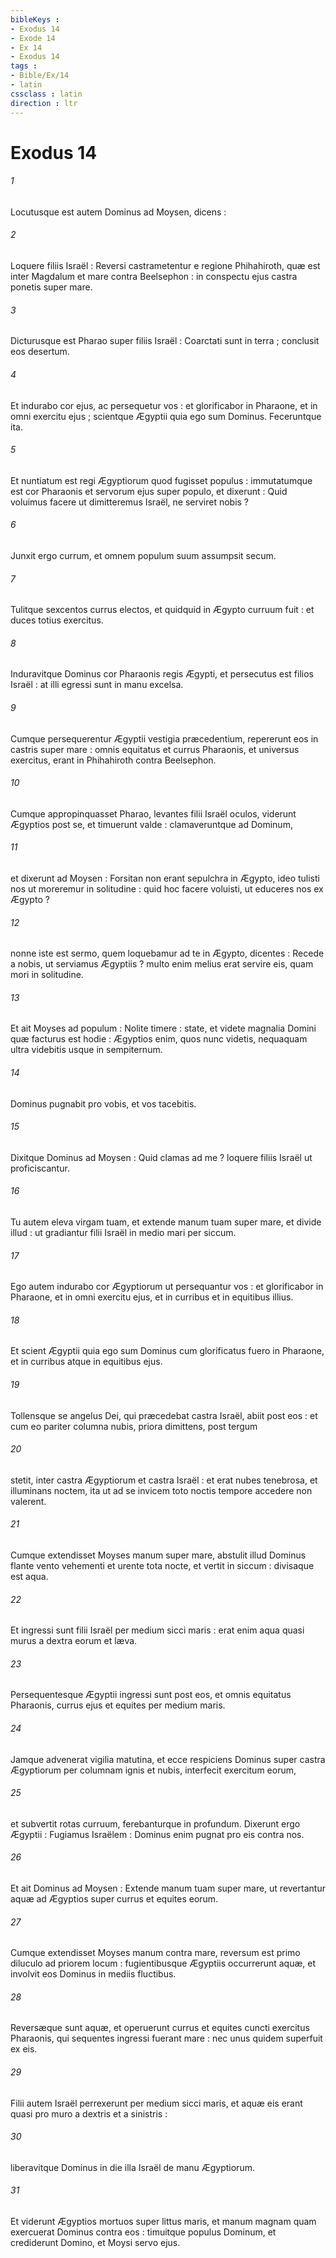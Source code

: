 ```yaml
---
bibleKeys : 
- Exodus 14
- Exode 14
- Ex 14
- Exodus 14
tags : 
- Bible/Ex/14
- latin
cssclass : latin
direction : ltr
---
```


# Exodus 14

###### 1
Locutusque est autem Dominus ad Moysen, dicens :
###### 2
Loquere filiis Israël : Reversi castrametentur e regione Phihahiroth, quæ est inter Magdalum et mare contra Beelsephon : in conspectu ejus castra ponetis super mare.
###### 3
Dicturusque est Pharao super filiis Israël : Coarctati sunt in terra ; conclusit eos desertum.
###### 4
Et indurabo cor ejus, ac persequetur vos : et glorificabor in Pharaone, et in omni exercitu ejus ; scientque Ægyptii quia ego sum Dominus. Feceruntque ita.
###### 5
Et nuntiatum est regi Ægyptiorum quod fugisset populus : immutatumque est cor Pharaonis et servorum ejus super populo, et dixerunt : Quid voluimus facere ut dimitteremus Israël, ne serviret nobis ?
###### 6
Junxit ergo currum, et omnem populum suum assumpsit secum.
###### 7
Tulitque sexcentos currus electos, et quidquid in Ægypto curruum fuit : et duces totius exercitus.
###### 8
Induravitque Dominus cor Pharaonis regis Ægypti, et persecutus est filios Israël : at illi egressi sunt in manu excelsa.
###### 9
Cumque persequerentur Ægyptii vestigia præcedentium, repererunt eos in castris super mare : omnis equitatus et currus Pharaonis, et universus exercitus, erant in Phihahiroth contra Beelsephon.
###### 10
Cumque appropinquasset Pharao, levantes filii Israël oculos, viderunt Ægyptios post se, et timuerunt valde : clamaveruntque ad Dominum,
###### 11
et dixerunt ad Moysen : Forsitan non erant sepulchra in Ægypto, ideo tulisti nos ut moreremur in solitudine : quid hoc facere voluisti, ut educeres nos ex Ægypto ?
###### 12
nonne iste est sermo, quem loquebamur ad te in Ægypto, dicentes : Recede a nobis, ut serviamus Ægyptiis ? multo enim melius erat servire eis, quam mori in solitudine.
###### 13
Et ait Moyses ad populum : Nolite timere : state, et videte magnalia Domini quæ facturus est hodie : Ægyptios enim, quos nunc videtis, nequaquam ultra videbitis usque in sempiternum.
###### 14
Dominus pugnabit pro vobis, et vos tacebitis.
###### 15
Dixitque Dominus ad Moysen : Quid clamas ad me ? loquere filiis Israël ut proficiscantur.
###### 16
Tu autem eleva virgam tuam, et extende manum tuam super mare, et divide illud : ut gradiantur filii Israël in medio mari per siccum.
###### 17
Ego autem indurabo cor Ægyptiorum ut persequantur vos : et glorificabor in Pharaone, et in omni exercitu ejus, et in curribus et in equitibus illius.
###### 18
Et scient Ægyptii quia ego sum Dominus cum glorificatus fuero in Pharaone, et in curribus atque in equitibus ejus.
###### 19
Tollensque se angelus Dei, qui præcedebat castra Israël, abiit post eos : et cum eo pariter columna nubis, priora dimittens, post tergum
###### 20
stetit, inter castra Ægyptiorum et castra Israël : et erat nubes tenebrosa, et illuminans noctem, ita ut ad se invicem toto noctis tempore accedere non valerent.
###### 21
Cumque extendisset Moyses manum super mare, abstulit illud Dominus flante vento vehementi et urente tota nocte, et vertit in siccum : divisaque est aqua.
###### 22
Et ingressi sunt filii Israël per medium sicci maris : erat enim aqua quasi murus a dextra eorum et læva.
###### 23
Persequentesque Ægyptii ingressi sunt post eos, et omnis equitatus Pharaonis, currus ejus et equites per medium maris.
###### 24
Jamque advenerat vigilia matutina, et ecce respiciens Dominus super castra Ægyptiorum per columnam ignis et nubis, interfecit exercitum eorum,
###### 25
et subvertit rotas curruum, ferebanturque in profundum. Dixerunt ergo Ægyptii : Fugiamus Israëlem : Dominus enim pugnat pro eis contra nos.
###### 26
Et ait Dominus ad Moysen : Extende manum tuam super mare, ut revertantur aquæ ad Ægyptios super currus et equites eorum.
###### 27
Cumque extendisset Moyses manum contra mare, reversum est primo diluculo ad priorem locum : fugientibusque Ægyptiis occurrerunt aquæ, et involvit eos Dominus in mediis fluctibus.
###### 28
Reversæque sunt aquæ, et operuerunt currus et equites cuncti exercitus Pharaonis, qui sequentes ingressi fuerant mare : nec unus quidem superfuit ex eis.
###### 29
Filii autem Israël perrexerunt per medium sicci maris, et aquæ eis erant quasi pro muro a dextris et a sinistris :
###### 30
liberavitque Dominus in die illa Israël de manu Ægyptiorum.
###### 31
Et viderunt Ægyptios mortuos super littus maris, et manum magnam quam exercuerat Dominus contra eos : timuitque populus Dominum, et crediderunt Domino, et Moysi servo ejus.
